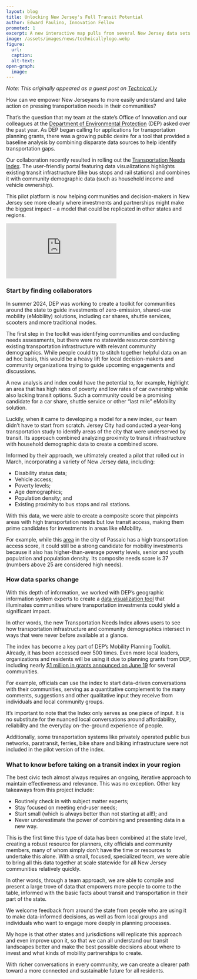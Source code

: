 ```yaml
---
layout: blog
title: Unlocking New Jersey's Full Transit Potential
author: Edward Paulino, Innovation Fellow
promoted: 1
excerpt: A new interactive map pulls from several New Jersey data sets to show where transportation needs are high but access to transportation is low. 
image: /assets/images/news/technicallylogo.webp
figure:
  url: 
  caption: 
  alt-text: 
open-graph:
  image:
---
```


*Note: This originally appeared as a guest post on [Technical.ly](https://technical.ly/civic-news/new-jersey-transportation-needs-index-guest-post/)*

How can we empower New Jerseyans to more easily understand and take action on pressing transportation needs in their communities? 

That’s the question that my team at the state’s Office of Innovation and our colleagues at the [Department of Environmental Protection](https://dep.nj.gov/) (DEP) asked over the past year. As DEP began calling for applications for transportation planning grants, there was a growing public desire for a tool that provided a baseline analysis by combining disparate data sources to help identify transportation gaps.

Our collaboration recently resulted in rolling out the [Transportation Needs Index](https://storymaps.arcgis.com/stories/7e6916e5a99e4eb08ee6c749d5bcf9ce). The user-friendly portal featuring data visualizations highlights existing transit infrastructure (like bus stops and rail stations) and combines it with community demographic data (such as household income and vehicle ownership).

This pilot platform is now helping communities and decision-makers in New Jersey see more clearly where investments and partnerships might make the biggest impact – a model that could be replicated in other states and regions.

<iframe src="https://experience.arcgis.com/experience/270e8785ee8c432cbd7fbdc195c7b293" frameborder="0" style="border:0;" allowfullscreen></iframe>

### **Start by finding collaborators**

In summer 2024, DEP was working to create a toolkit for communities around the state to guide investments of zero-emission, shared-use mobility (eMobility) solutions, including car shares, shuttle services, scooters and more traditional modes.

The first step in the toolkit was identifying communities and conducting needs assessments, but there were no statewide resource combining existing transportation infrastructure with relevant community demographics. While people could try to stitch together helpful data on an ad hoc basis, this would be a heavy lift for local decision-makers and community organizations trying to guide upcoming engagements and discussions.

A new analysis and index could have the potential to, for example, highlight an area that has high rates of poverty and low rates of car ownership while also lacking transit options. Such a community could be a promising candidate for a car share, shuttle service or other “last mile” eMobility solution.

Luckily, when it came to developing a model for a new index, our team didn’t have to start from scratch. Jersey City had conducted a year-long transportation study to identify areas of the city that were underserved by transit. Its approach combined analyzing proximity to transit infrastructure with household demographic data to create a combined score. 

Informed by their approach, we ultimately created a pilot that rolled out in March, incorporating a variety of New Jersey data, including:

* Disability status data;  
* Vehicle access;  
* Poverty levels;  
* Age demographics;  
* Population density; and  
* Existing proximity to bus stops and rail stations.

With this data, we were able to create a composite score that pinpoints areas with high transportation needs but low transit access, making them prime candidates for investments in areas like eMobility.

For example, while this [area](https://experience.arcgis.com/experience/270e8785ee8c432cbd7fbdc195c7b293#data_s=id%3A9797eb718fb14273a957ccb1a45dbe76-19548bf4e42-layer-25-19548bf034c-layer-24%3A3311) in the city of Passaic has a high transportation access score, it could still be a strong candidate for mobility investments because it also has higher-than-average poverty levels, senior and youth population and population density. Its composite needs score is 37 (numbers above 25 are considered high needs).   

### **How data sparks change**

With this depth of information, we worked with DEP’s geographic information system experts to create a [data visualization tool](https://experience.arcgis.com/experience/270e8785ee8c432cbd7fbdc195c7b293) that illuminates communities where transportation investments could yield a significant impact. 

In other words, the new Transportation Needs Index allows users to see how transportation infrastructure and community demographics intersect in ways that were never before available at a glance.

The index has become a key part of DEP’s Mobility Planning Toolkit. Already, it has been accessed over 500 times. Even more local leaders, organizations and residents will be using it due to planning grants from DEP, including nearly [$1 million in grants announced on June 19](https://dep.nj.gov/newsrel/25_0032/) for several communities.

For example, officials can use the index to start data-driven conversations with their communities, serving as a quantitative complement to the many comments, suggestions and other qualitative input they receive from individuals and local community groups. 

It’s important to note that the Index only serves as one piece of input. It is no substitute for the nuanced local conversations around affordability, reliability and the everyday on-the-ground experience of people. 

Additionally, some transportation systems like privately operated public bus networks, paratransit, ferries, bike share and biking infrastructure were not included in the pilot version of the index.  

### **What to know before taking on a transit index in your region**

The best civic tech almost always requires an ongoing, iterative approach to maintain effectiveness and relevance. This was no exception. Other key takeaways from this project include:

* Routinely check in with subject matter experts;  
* Stay focused on meeting end-user needs;  
* Start small (which is always better than not starting at all\!); and  
* Never underestimate the power of combining and presenting data in a new way.

This is the first time this type of data has been combined at the state level, creating a robust resource for planners, city officials and community members, many of whom simply don’t have the time or resources to undertake this alone. With a small, focused, specialized team, we were able to bring all this data together at scale statewide for all New Jersey communities relatively quickly. 

In other words, through a team approach, we are able to compile and present a large trove of data that empowers more people to come to the table, informed with the basic facts about transit and transportation in their part of the state.

We welcome feedback from around the state from people who are using it to make data-informed decisions, as well as from local groups and individuals who want to engage more deeply in planning processes. 

My hope is that other states and jurisdictions will replicate this approach and even improve upon it, so that we can all understand our transit landscapes better and make the best possible decisions about where to invest and what kinds of mobility partnerships to create. 

With richer conversations in every community, we can create a clearer path toward a more connected and sustainable future for all residents.

